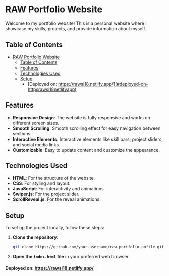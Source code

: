 # RAW Portfolio Website

Welcome to my portfolio website! This is a personal website where I showcase my skills, projects, and provide information about myself.

## Table of Contents
- [RAW Portfolio Website](#raw-portfolio-website)
  - [Table of Contents](#table-of-contents)
  - [Features](#features)
  - [Technologies Used](#technologies-used)
  - [Setup](#setup)
      - [Deployed on: https://rawsi18.netlify.app/](#deployed-on-httpsrawsi18netlifyapp)

## Features

- **Responsive Design**: The website is fully responsive and works on different screen sizes.
- **Smooth Scrolling**: Smooth scrolling effect for easy navigation between sections.
- **Interactive Elements**: Interactive elements like skill bars, project sliders, and social media links.
- **Customizable**: Easy to update content and customize the appearance.

## Technologies Used

- **HTML**: For the structure of the website.
- **CSS**: For styling and layout.
- **JavaScript**: For interactivity and animations.
- **Swiper.js**: For the project slider.
- **ScrollReveal.js**: For the reveal animations.

## Setup

To set up the project locally, follow these steps:

1. **Clone the repository**:
    ```sh
    git clone https://github.com/your-username/raw-portfolio-pofile.git
    ```

2. **Open the `index.html` file** in your preferred web browser.

#### Deployed on: https://rawsi18.netlify.app/
